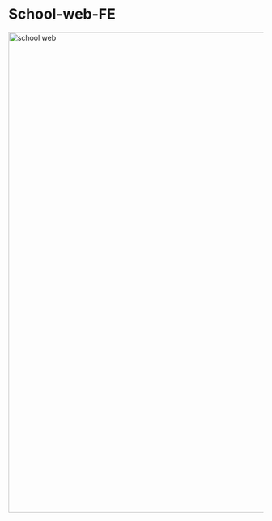 # School-web-FE
<img width="947" alt="school web" src="https://github.com/zalfaa22/School-web-FE/assets/101534228/32d79d82-76ef-4ae3-bd5d-63f7a9da480f">
